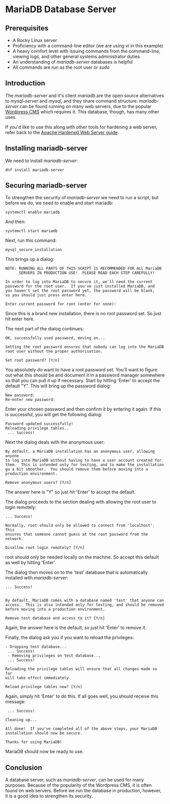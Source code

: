 # MariaDB Database Server

## Prerequisites

* A Rocky Linux server
* Proficiency with a command-line editor (we are using _vi_ in this example)
* A heavy comfort level with issuing commands from the command-line, viewing logs, and other general systems administrator duties
* An understanding of _mariadb-server_ databases is helpful
* All commands are run as the root user or _sudo_

## Introduction

The _mariadb-server_ and it's client _mariadb_ are the open source alternatives to _mysql-server_ and _mysql_, and they share command structure. _mariadb-server_ can be found running on many web servers, due to the popular [Wordpress CMS](https://wordpress.org/) which requires it. This database, though, has many other uses.

If you'd like to use this along with other tools for hardening a web server, refer back to the [Apache Hardened Web Server guide](apache_hardened_webserver/index.md). 

## Installing mariadb-server

We need to install _mariadb-server_:

`dnf install mariadb-server`

## Securing mariadb-server

To strengthen the security of _mariadb-server_ we need to run a script, but before we do, we need to enable and start mariadb:

`systemctl enable mariadb`

And then: 

`systemctl start mariadb`

Next, run this command:

`mysql_secure_installation`

This brings up a dialog:

```
NOTE: RUNNING ALL PARTS OF THIS SCRIPT IS RECOMMENDED FOR ALL MariaDB
      SERVERS IN PRODUCTION USE!  PLEASE READ EACH STEP CAREFULLY!

In order to log into MariaDB to secure it, we'll need the current
password for the root user.  If you've just installed MariaDB, and
you haven't set the root password yet, the password will be blank,
so you should just press enter here.

Enter current password for root (enter for none): 
```

Since this is a brand new installation, there is no root password set. So just hit enter here.

The next part of the dialog continues:

```
OK, successfully used password, moving on...

Setting the root password ensures that nobody can log into the MariaDB
root user without the proper authorisation.

Set root password? [Y/n] 
```

You absolutely _do_ want to have a root password set. You'll want to figure out what this should be and document it in a password manager somewhere so that you can pull it up if necessary. Start by hitting 'Enter' to accept the default "Y". This will bring up the password dialog:

```
New password: 
Re-enter new password:
```

Enter your chosen password and then confirm it by entering it again. If this is successful, you will get the following dialog:

```
Password updated successfully!
Reloading privilege tables..
 ... Success!
```

Next the dialog deals with the anonymous user:

```
By default, a MariaDB installation has an anonymous user, allowing anyone
to log into MariaDB without having to have a user account created for
them.  This is intended only for testing, and to make the installation
go a bit smoother.  You should remove them before moving into a
production environment.

Remove anonymous users? [Y/n] 
```

The answer here is "Y" so just hit 'Enter' to accept the default.

The dialog proceeds to the section dealing with allowing the root user to login remotely:

```
... Success!

Normally, root should only be allowed to connect from 'localhost'.  This
ensures that someone cannot guess at the root password from the network.

Disallow root login remotely? [Y/n]
```

root should only be needed locally on the machine. So accept this default as well by hitting 'Enter'.

The dialog then moves on to the 'test' database that is automatically installed with _mariadb-server_:

```
... Success!


By default, MariaDB comes with a database named 'test' that anyone can
access.  This is also intended only for testing, and should be removed
before moving into a production environment.

Remove test database and access to it? [Y/n] 
```

Again, the answer here is the default, so just hit 'Enter' to remove it.

Finally, the dialog ask you if you want to reload the privileges:

```
- Dropping test database...
 ... Success!
 - Removing privileges on test database...
 ... Success!

Reloading the privilege tables will ensure that all changes made so far
will take effect immediately.

Reload privilege tables now? [Y/n] 
```

Again, simply hit 'Enter' to do this. If all goes well, you should receive this message:

```
 ... Success!

Cleaning up...

All done!  If you've completed all of the above steps, your MariaDB
installation should now be secure.

Thanks for using MariaDB!
```

MariaDB should now be ready to use.

## Conclusion

A database server, such as _mariadb-server_, can be used for many purposes. Because of the popularity of the Wordpress CMS, it is often found on web servers. Before we run the database in production, however, it is a good idea to strengthen its security. 

